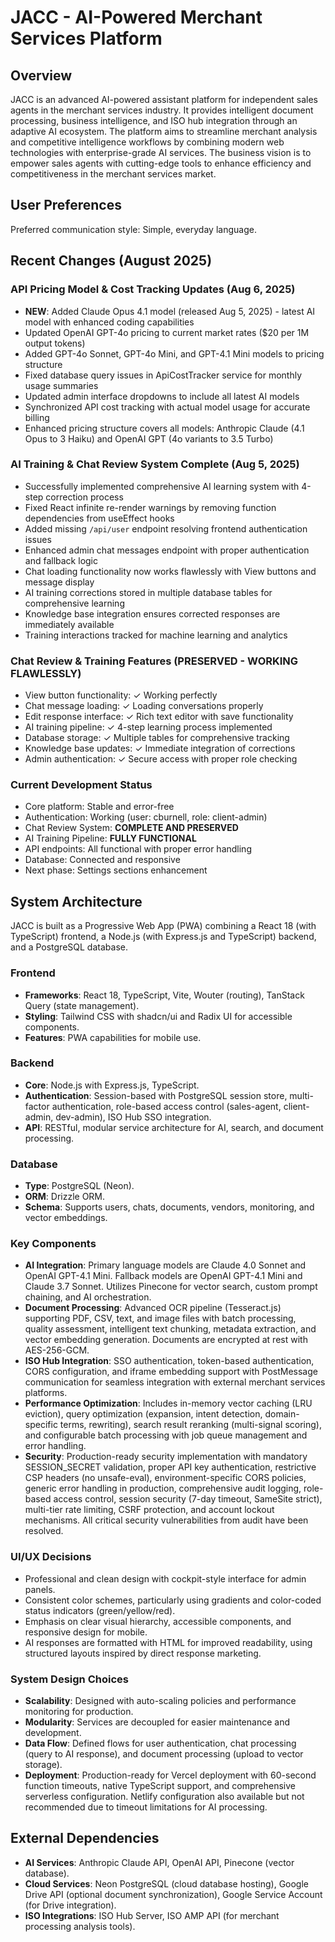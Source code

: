 # JACC - AI-Powered Merchant Services Platform

## Overview
JACC is an advanced AI-powered assistant platform for independent sales agents in the merchant services industry. It provides intelligent document processing, business intelligence, and ISO hub integration through an adaptive AI ecosystem. The platform aims to streamline merchant analysis and competitive intelligence workflows by combining modern web technologies with enterprise-grade AI services. The business vision is to empower sales agents with cutting-edge tools to enhance efficiency and competitiveness in the merchant services market.

## User Preferences
Preferred communication style: Simple, everyday language.

## Recent Changes (August 2025)

### API Pricing Model & Cost Tracking Updates (Aug 6, 2025)
- **NEW**: Added Claude Opus 4.1 model (released Aug 5, 2025) - latest AI model with enhanced coding capabilities
- Updated OpenAI GPT-4o pricing to current market rates ($20 per 1M output tokens)
- Added GPT-4o Sonnet, GPT-4o Mini, and GPT-4.1 Mini models to pricing structure
- Fixed database query issues in ApiCostTracker service for monthly usage summaries
- Updated admin interface dropdowns to include all latest AI models
- Synchronized API cost tracking with actual model usage for accurate billing
- Enhanced pricing structure covers all models: Anthropic Claude (4.1 Opus to 3 Haiku) and OpenAI GPT (4o variants to 3.5 Turbo)

### AI Training & Chat Review System Complete (Aug 5, 2025)
- Successfully implemented comprehensive AI learning system with 4-step correction process
- Fixed React infinite re-render warnings by removing function dependencies from useEffect hooks
- Added missing `/api/user` endpoint resolving frontend authentication issues
- Enhanced admin chat messages endpoint with proper authentication and fallback logic
- Chat loading functionality now works flawlessly with View buttons and message display
- AI training corrections stored in multiple database tables for comprehensive learning
- Knowledge base integration ensures corrected responses are immediately available
- Training interactions tracked for machine learning and analytics

### Chat Review & Training Features (PRESERVED - WORKING FLAWLESSLY)
- View button functionality: ✓ Working perfectly
- Chat message loading: ✓ Loading conversations properly
- Edit response interface: ✓ Rich text editor with save functionality
- AI training pipeline: ✓ 4-step learning process implemented
- Database storage: ✓ Multiple tables for comprehensive tracking
- Knowledge base updates: ✓ Immediate integration of corrections
- Admin authentication: ✓ Secure access with proper role checking

### Current Development Status
- Core platform: Stable and error-free
- Authentication: Working (user: cburnell, role: client-admin)
- Chat Review System: **COMPLETE AND PRESERVED**
- AI Training Pipeline: **FULLY FUNCTIONAL**
- API endpoints: All functional with proper error handling
- Database: Connected and responsive
- Next phase: Settings sections enhancement

## System Architecture
JACC is built as a Progressive Web App (PWA) combining a React 18 (with TypeScript) frontend, a Node.js (with Express.js and TypeScript) backend, and a PostgreSQL database.

### Frontend
- **Frameworks**: React 18, TypeScript, Vite, Wouter (routing), TanStack Query (state management).
- **Styling**: Tailwind CSS with shadcn/ui and Radix UI for accessible components.
- **Features**: PWA capabilities for mobile use.

### Backend
- **Core**: Node.js with Express.js, TypeScript.
- **Authentication**: Session-based with PostgreSQL session store, multi-factor authentication, role-based access control (sales-agent, client-admin, dev-admin), ISO Hub SSO integration.
- **API**: RESTful, modular service architecture for AI, search, and document processing.

### Database
- **Type**: PostgreSQL (Neon).
- **ORM**: Drizzle ORM.
- **Schema**: Supports users, chats, documents, vendors, monitoring, and vector embeddings.

### Key Components
- **AI Integration**: Primary language models are Claude 4.0 Sonnet and OpenAI GPT-4.1 Mini. Fallback models are OpenAI GPT-4.1 Mini and Claude 3.7 Sonnet. Utilizes Pinecone for vector search, custom prompt chaining, and AI orchestration.
- **Document Processing**: Advanced OCR pipeline (Tesseract.js) supporting PDF, CSV, text, and image files with batch processing, quality assessment, intelligent text chunking, metadata extraction, and vector embedding generation. Documents are encrypted at rest with AES-256-GCM.
- **ISO Hub Integration**: SSO authentication, token-based authentication, CORS configuration, and iframe embedding support with PostMessage communication for seamless integration with external merchant services platforms.
- **Performance Optimization**: Includes in-memory vector caching (LRU eviction), query optimization (expansion, intent detection, domain-specific terms, rewriting), search result reranking (multi-signal scoring), and configurable batch processing with job queue management and error handling.
- **Security**: Production-ready security implementation with mandatory SESSION_SECRET validation, proper API key authentication, restrictive CSP headers (no unsafe-eval), environment-specific CORS policies, generic error handling in production, comprehensive audit logging, role-based access control, session security (7-day timeout, SameSite strict), multi-tier rate limiting, CSRF protection, and account lockout mechanisms. All critical security vulnerabilities from audit have been resolved.

### UI/UX Decisions
- Professional and clean design with cockpit-style interface for admin panels.
- Consistent color schemes, particularly using gradients and color-coded status indicators (green/yellow/red).
- Emphasis on clear visual hierarchy, accessible components, and responsive design for mobile.
- AI responses are formatted with HTML for improved readability, using structured layouts inspired by direct response marketing.

### System Design Choices
- **Scalability**: Designed with auto-scaling policies and performance monitoring for production.
- **Modularity**: Services are decoupled for easier maintenance and development.
- **Data Flow**: Defined flows for user authentication, chat processing (query to AI response), and document processing (upload to vector storage).
- **Deployment**: Production-ready for Vercel deployment with 60-second function timeouts, native TypeScript support, and comprehensive serverless configuration. Netlify configuration also available but not recommended due to timeout limitations for AI processing.

## External Dependencies
- **AI Services**: Anthropic Claude API, OpenAI API, Pinecone (vector database).
- **Cloud Services**: Neon PostgreSQL (cloud database hosting), Google Drive API (optional document synchronization), Google Service Account (for Drive integration).
- **ISO Integrations**: ISO Hub Server, ISO AMP API (for merchant processing analysis tools).